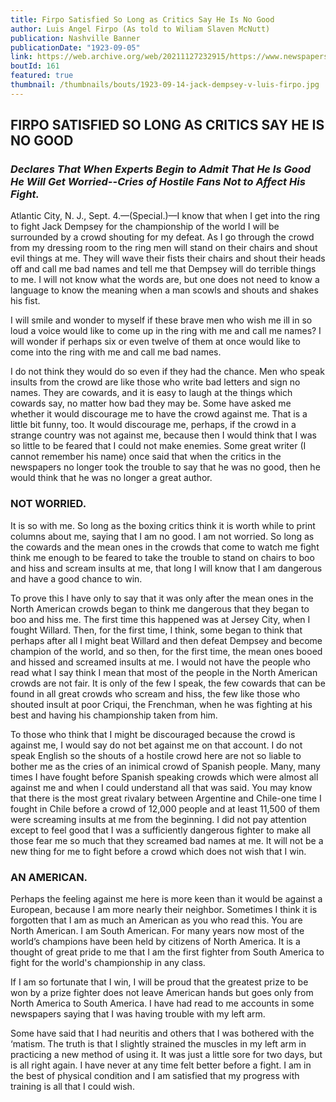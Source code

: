 ```yaml
---
title: Firpo Satisfied So Long as Critics Say He Is No Good
author: Luis Angel Firpo (As told to Wiliam Slaven McNutt)
publication: Nashville Banner
publicationDate: "1923-09-05"
link: https://web.archive.org/web/20211127232915/https://www.newspapers.com/clip/84996382/william-slaven-mcnutt-boxer-1923-fight/
boutId: 161
featured: true
thumbnail: /thumbnails/bouts/1923-09-14-jack-dempsey-v-luis-firpo.jpg
---
```


## FIRPO SATISFIED SO LONG AS CRITICS SAY HE IS NO GOOD

### _Declares That When Experts Begin to Admit That He Is Good He Will Get Worried--Cries of Hostile Fans Not to Affect His Fight._

Atlantic City, N. J., Sept. 4.—(Special.)—I know that when I get into the ring to fight Jack Dempsey for the championship of the world I will be surrounded by a crowd shouting for my defeat. As I go through the crowd from my dressing room to the ring men will stand on their chairs and shout evil things at me. They will wave their fists their chairs and shout their heads off and call me bad names and tell me that Dempsey will do terrible things to me. I will not know what the words are, but one does not need to know a language to know the meaning when a man scowls and shouts and shakes his fist.

I will smile and wonder to myself if these brave men who wish me ill in so loud a voice would like to come up in the ring with me and call me names? I will wonder if perhaps six or even twelve of them at once would like to come into the ring with me and call me bad names.

I do not think they would do so even if they had the chance. Men who speak insults from the crowd are like those who write bad letters and sign no names. They are cowards, and it is easy to laugh at the things which cowards say, no matter how bad they may be. Some have asked me whether it would discourage me to have the crowd against me. That is a little bit funny, too. It would discourage me, perhaps, if the crowd in a strange country was not against me, because then I would think that I was so little to be feared that I could not make enemies. Some great writer (I cannot remember his name) once said that when the critics in the newspapers no longer took the trouble to say that he was no good, then he would think that he was no longer a great author.

### NOT WORRIED.

It is so with me. So long as the boxing critics think it is worth while to print columns about me, saying that I am no good. I am not worried. So long as the cowards and the mean ones in the crowds that come to watch me fight think me enough to be feared to take the trouble to stand on chairs to boo and hiss and scream insults at me, that long I will know that I am dangerous and have a good chance to win.

To prove this I have only to say that it was only after the mean ones in the North American crowds began to think me dangerous that they began to boo and hiss me. The first time this happened was at Jersey City, when I fought Willard. Then, for the first time, I think, some began to think that perhaps after all I might beat Willard and then defeat Dempsey and become champion of the world, and so then, for the first time, the mean ones booed and hissed and screamed insults at me. I would not have the people who read what I say think I mean that most of the people in the North American crowds are not fair. It is only of the few I speak, the few cowards that can be found in all great crowds who scream and hiss, the few like those who shouted insult at poor Criqui, the Frenchman, when he was fighting at his best and having his championship taken from him.

To those who think that I might be discouraged because the crowd is against me, I would say do not bet against me on that account. I do not speak English so the shouts of a hostile crowd here are not so liable to bother me as the cries of an inimical crowd of Spanish people. Many, many times I have fought before Spanish speaking crowds which were almost all against me and when I could understand all that was said. You may know that there is the most great rivalary between Argentine and Chile-one time I fought in Chile before a crowd of 12,000 people and at least 11,500 of them were screaming insults at me from the beginning. I did not pay attention except to feel good that I was a sufficiently dangerous fighter to make all those fear me so much that they screamed bad names at me. It will not be a new thing for me to fight before a crowd which does not wish that I win.

### AN AMERICAN.

Perhaps the feeling against me here is more keen than it would be against a European, because I am more nearly their neighbor. Sometimes I think it is forgotten that I am as much an American as you who read this. You are North American. I am South American. For many years now most of the world’s champions have been held by citizens of North America. It is a thought of great pride to me that I am the first fighter from South America to fight for the world's championship in any class.

If I am so fortunate that I win, I will be proud that the greatest prize to be won by a prize fighter does not leave American hands but goes only from North America to South America. I have had read to me accounts in some newspapers saying that I was having trouble with my left arm.

Some have said that I had neuritis and others that I was bothered with the ‘matism. The truth is that I slightly strained the muscles in my left arm in practicing a new method of using it. It was just a little sore for two days, but is all right again. I have never at any time felt better before a fight. I am in the best of physical condition and I am satisfied that my progress with training is all that I could wish.
